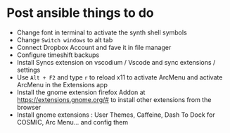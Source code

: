 # Post ansible things to do

* Change font in terminal to activate the synth shell symbols
* Change `Switch windows` to alt tab
* Connect Dropbox Account and fave it in file manager
* Configure timeshift backups
* Install Syncs extension on vscodium / Vscode and sync extensions / settings
* Use `Alt + F2` and type `r` to reload x11 to activate ArcMenu and activate ArcMenu in the Extensions app
* Install the gnome extension firefox Addon at https://extensions.gnome.org/# to install other extensions from the browser
* Install gnome extensions : User Themes, Caffeine, Dash To Dock for COSMIC, Arc Menu... and config them
